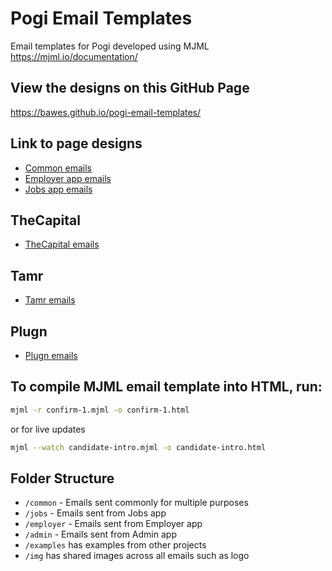 # Pogi Email Templates

Email templates for Pogi developed using MJML
https://mjml.io/documentation/

## View the designs on this GitHub Page
https://bawes.github.io/pogi-email-templates/

## Link to page designs

* [Common emails](./common/README.md)
* [Employer app emails](./employer/README.md)
* [Jobs app emails](./jobs/README.md)

## TheCapital
* [TheCapital emails](./thecapital/README.md)

## Tamr
* [Tamr emails](./tamr/README.md)

## Plugn
* [Plugn emails](./plugn/README.md)


## To compile MJML email template into HTML, run:

```bash
mjml -r confirm-1.mjml -o confirm-1.html
```

or for live updates

```bash
mjml --watch candidate-intro.mjml -o candidate-intro.html
```

## Folder Structure

* `/common` - Emails sent commonly for multiple purposes
* `/jobs` - Emails sent from Jobs app
* `/employer` - Emails sent from Employer app
* `/admin` - Emails sent from Admin app
* `/examples` has examples from other projects
* `/img` has shared images across all emails such as logo
